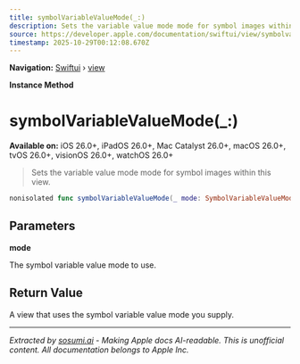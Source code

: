 ```yaml
---
title: symbolVariableValueMode(_:)
description: Sets the variable value mode mode for symbol images within this view.
source: https://developer.apple.com/documentation/swiftui/view/symbolvariablevaluemode(_:)
timestamp: 2025-10-29T00:12:08.670Z
---
```


**Navigation:** [Swiftui](/documentation/swiftui) › [view](/documentation/swiftui/view)

**Instance Method**

# symbolVariableValueMode(_:)

**Available on:** iOS 26.0+, iPadOS 26.0+, Mac Catalyst 26.0+, macOS 26.0+, tvOS 26.0+, visionOS 26.0+, watchOS 26.0+

> Sets the variable value mode mode for symbol images within this view.

```swift
nonisolated func symbolVariableValueMode(_ mode: SymbolVariableValueMode?) -> some View
```

## Parameters

**mode**

The symbol variable value mode to use.



## Return Value

A view that uses the symbol variable value mode you supply.

---

*Extracted by [sosumi.ai](https://sosumi.ai) - Making Apple docs AI-readable.*
*This is unofficial content. All documentation belongs to Apple Inc.*

